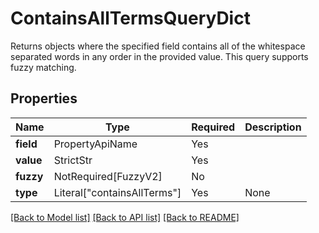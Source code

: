 # ContainsAllTermsQueryDict

Returns objects where the specified field contains all of the whitespace separated words in any
order in the provided value. This query supports fuzzy matching.


## Properties
| Name | Type | Required | Description |
| ------------ | ------------- | ------------- | ------------- |
**field** | PropertyApiName | Yes |  |
**value** | StrictStr | Yes |  |
**fuzzy** | NotRequired[FuzzyV2] | No |  |
**type** | Literal["containsAllTerms"] | Yes | None |


[[Back to Model list]](../../../README.md#models-v2-link) [[Back to API list]](../../../README.md#apis-v2-link) [[Back to README]](../../../README.md)
